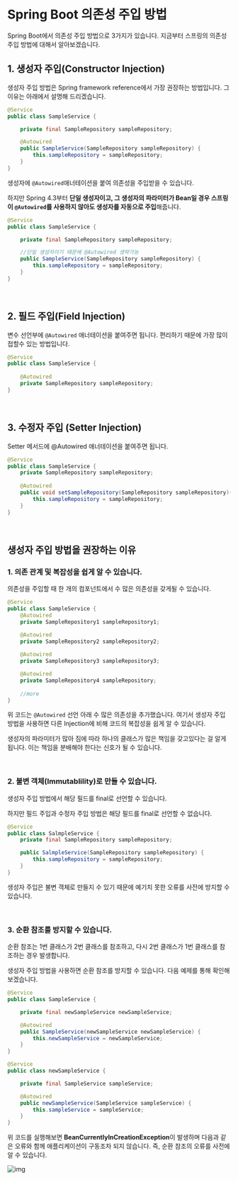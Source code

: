 # Spring Boot 의존성 주입 방법

Spring Boot에서 의존성 주입 방법으로 3가지가 있습니다. 지금부터 스프링의 의존성 주입 방법에 대해서 알아보겠습니다.

## 1. 생성자 주입(Constructor Injection)

생성자 주입 방법은 Spring framework reference에서 가장 권장하는 방법입니다. 그 이유는 아래에서 설명해 드리겠습니다.

~~~java
@Service
public class SampleService {

    private final SampleRepository sampleRepository;

    @Autowired
    public SampleService(SampleRepository sampleRepository) {
        this.sampleRepository = sampleRepository;
    }
}
~~~

생성자에 `@Autowired`애너테이션을 붙여 의존성을 주입받을 수 있습니다.

하지만 Spring 4.3부터 **단일 생성자이고, 그 생성자의 파라미터가 Bean일 경우 스프링이 `@Autowired`를 사용하지 않아도 생성자를 자동으로 주입**해줍니다.

~~~java
@Service
public class SampleService {

    private final SampleRepository sampleRepository;

    //단일 생성자이기 때문에 @Autowired 생략가능
    public SampleService(SampleRepository sampleRepository) {
        this.sampleRepository = sampleRepository;
    }
}
~~~

</br >

## 2. 필드 주입(Field Injection)

변수 선언부에 `@Autowired` 애너테이션을 붙여주면 됩니다. 편리하기 때문에 가장 많이 접할수 있는 방법입니다.

~~~java
@Service
public class SampleService {
    
    @Autowired
    private SampleRepository sampleRepository;
}
~~~

</br >

## 3. 수정자 주입 (Setter Injection)

Setter 메서드에 @Autowired 애너테이션을 붙여주면 됩니다.

~~~java
@Service
public class SampleService {
    private SampleRepository sampleRepository;
    
    @Autowired
    public void setSampleRepository(SampleRepository sampleRepository){
        this.sampleRepository = sampleRepository;
    }
}
~~~

</br >

## 생성자 주입 방법을 권장하는 이유

### 1. 의존 관계 및 복잡성을 쉽게 알 수 있습니다.

의존성을 주입할 때 한 개의 컴포넌트에서 수 많은 의존성을 갖게될 수 있습니다.

~~~java
@Service
public class SampleService {
    @Autowired
    private SampleRepository1 sampleRepository1;

    @Autowired
    private SampleRepository2 sampleRepository2;
    
    @Autowired
    private SampleRepository3 sampleRepository3;

    @Autowired
    private SampleRepository4 sampleRepository;
    
    //more
}
~~~

위 코드는 `@Autowired` 선언 아래 수 많은 의존성을 추가했습니다. 여기서 생성자 주입 방법을 사용하면 다른 Injection에 비해 코드의 복잡성을 쉽게 알 수 있습니다.

생성자의 파라미터가 많아 짐에 따라 하나의 클래스가 많은 책임을 갖고있다는 걸 알게됩니다. 이는 책임을 분배해야 한다는 신호가 될 수 있습니다.

</br >

### 2. 불변 객체(Immutablility)로 만들 수 있습니다.

생성자 주입 방법에서 해당 필드를 final로 선언할 수 있습니다.

하지만 필드 주입과 수정자 주입 방법은 해당 필드를 final로 선언할 수 없습니다.

~~~java
@Service
public class SalmpleService {
    private final SampleRepository sampleRepository;

    public SalmpleService(SampleRepository sampleRepository) {
        this.sampleRepository = sampleRepository;
    }
}
~~~

생성자 주입은 불변 객체로 만들지 수 있기 때문에 예기치 못한 오류를 사전에 방지할 수 있습니다.

</br >

### 3. 순환 참조를 방지할 수 있습니다.

순환 참조는 1번 클래스가 2번 클래스를 참조하고, 다시 2번 클래스가 1번 클래스를 참조하는 경우 발생합니다.

생성자 주입 방법을 사용하면 순환 참조를 방지할 수 있습니다. 다음 예제를 통해 확인해 보겠습니다.

~~~java
@Service
public class SampleService {

    private final newSampleService newSampleService;

    @Autowired
    public SampleService(newSampleService newSampleService) {
        this.newSampleService = newSampleService;
    }
}
~~~

```java
@Service
public class newSampleService {

    private final SampleService sampleService;

    @Autowired
    public newSampleService(SampleService sampleService) {
        this.sampleService = sampleService;
    }
}
```

위 코드를 실행해보면 **BeanCurrentlyInCreationException**이 발생하며 다음과 같은 오류와 함께 애플리케이션이 구동조차 되지 않습니다. 즉, 순환 참조의 오류를 사전에 알 수 있습니다.

![img](https://blog.kakaocdn.net/dn/wvYRX/btq03uTQVzb/7tOdPZiid0LIb6nR0J7NGK/img.png)



~~~

~~~

